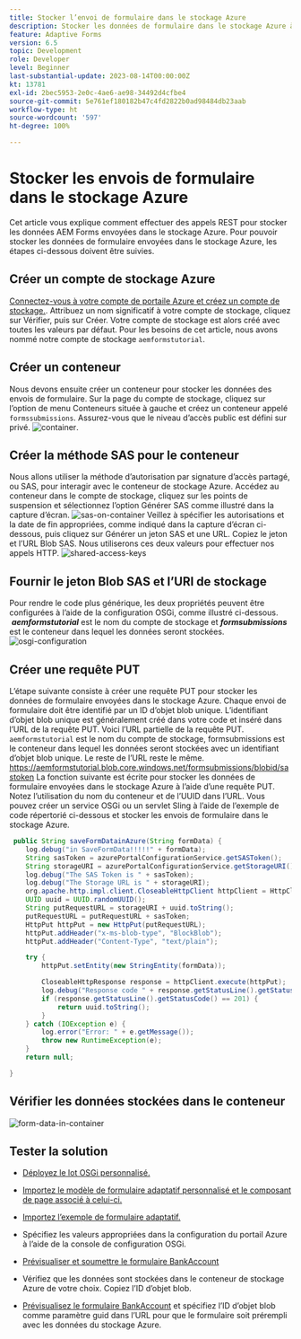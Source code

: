 ```yaml
---
title: Stocker l’envoi de formulaire dans le stockage Azure
description: Stocker les données de formulaire dans le stockage Azure à l’aide de l’API REST
feature: Adaptive Forms
version: 6.5
topic: Development
role: Developer
level: Beginner
last-substantial-update: 2023-08-14T00:00:00Z
kt: 13781
exl-id: 2bec5953-2e0c-4ae6-ae98-34492d4cfbe4
source-git-commit: 5e761ef180182b47c4fd2822b0ad98484db23aab
workflow-type: ht
source-wordcount: '597'
ht-degree: 100%

---
```


# Stocker les envois de formulaire dans le stockage Azure

Cet article vous explique comment effectuer des appels REST pour stocker les données AEM Forms envoyées dans le stockage Azure.
Pour pouvoir stocker les données de formulaire envoyées dans le stockage Azure, les étapes ci-dessous doivent être suivies.

## Créer un compte de stockage Azure

[Connectez-vous à votre compte de portaile Azure et créez un compte de stockage.](https://learn.microsoft.com/fr-fr/azure/storage/common/storage-account-create?tabs=azure-portal#create-a-storage-account-1). Attribuez un nom significatif à votre compte de stockage, cliquez sur Vérifier, puis sur Créer. Votre compte de stockage est alors créé avec toutes les valeurs par défaut. Pour les besoins de cet article, nous avons nommé notre compte de stockage `aemformstutorial`.


## Créer un conteneur

Nous devons ensuite créer un conteneur pour stocker les données des envois de formulaire.
Sur la page du compte de stockage, cliquez sur l’option de menu Conteneurs située à gauche et créez un conteneur appelé `formssubmissions`. Assurez-vous que le niveau d’accès public est défini sur privé.
![container](./assets/new-container.png).

## Créer la méthode SAS pour le conteneur

Nous allons utiliser la méthode d’autorisation par signature d’accès partagé, ou SAS, pour interagir avec le conteneur de stockage Azure.
Accédez au conteneur dans le compte de stockage, cliquez sur les points de suspension et sélectionnez l’option Générer SAS comme illustré dans la capture d’écran.
![sas-on-container](./assets/sas-on-container.png)
Veillez à spécifier les autorisations et la date de fin appropriées, comme indiqué dans la capture d’écran ci-dessous, puis cliquez sur Générer un jeton SAS et une URL. Copiez le jeton et l’URL Blob SAS. Nous utiliserons ces deux valeurs pour effectuer nos appels HTTP.
![shared-access-keys](./assets/shared-access-signature.png)


## Fournir le jeton Blob SAS et l’URI de stockage

Pour rendre le code plus générique, les deux propriétés peuvent être configurées à l’aide de la configuration OSGi, comme illustré ci-dessous.  _**aemformstutorial**_ est le nom du compte de stockage et _**formsubmissions**_ est le conteneur dans lequel les données seront stockées.
![osgi-configuration](./assets/azure-portal-osgi-configuration.png)


## Créer une requête PUT

L’étape suivante consiste à créer une requête PUT pour stocker les données de formulaire envoyées dans le stockage Azure. Chaque envoi de formulaire doit être identifié par un ID d’objet blob unique. L’identifiant d’objet blob unique est généralement créé dans votre code et inséré dans l’URL de la requête PUT.
Voici l’URL partielle de la requête PUT. `aemformstutorial` est le nom du compte de stockage, formsubmissions est le conteneur dans lequel les données seront stockées avec un identifiant d’objet blob unique. Le reste de l’URL reste le même.
https://aemformstutorial.blob.core.windows.net/formsubmissions/blobid/sastoken
La fonction suivante est écrite pour stocker les données de formulaire envoyées dans le stockage Azure à l’aide d’une requête PUT. Notez l’utilisation du nom du conteneur et de l’UUID dans l’URL. Vous pouvez créer un service OSGi ou un servlet Sling à l’aide de l’exemple de code répertorié ci-dessous et stocker les envois de formulaire dans le stockage Azure.

```java
 public String saveFormDatainAzure(String formData) {
    log.debug("in SaveFormData!!!!!" + formData);
    String sasToken = azurePortalConfigurationService.getSASToken();
    String storageURI = azurePortalConfigurationService.getStorageURI();
    log.debug("The SAS Token is " + sasToken);
    log.debug("The Storage URL is " + storageURI);
    org.apache.http.impl.client.CloseableHttpClient httpClient = HttpClientBuilder.create().build();
    UUID uuid = UUID.randomUUID();
    String putRequestURL = storageURI + uuid.toString();
    putRequestURL = putRequestURL + sasToken;
    HttpPut httpPut = new HttpPut(putRequestURL);
    httpPut.addHeader("x-ms-blob-type", "BlockBlob");
    httpPut.addHeader("Content-Type", "text/plain");

    try {
        httpPut.setEntity(new StringEntity(formData));

        CloseableHttpResponse response = httpClient.execute(httpPut);
        log.debug("Response code " + response.getStatusLine().getStatusCode());
        if (response.getStatusLine().getStatusCode() == 201) {
            return uuid.toString();
        }
    } catch (IOException e) {
        log.error("Error: " + e.getMessage());
        throw new RuntimeException(e);
    }
    return null;

}
```

## Vérifier les données stockées dans le conteneur

![form-data-in-container](./assets/form-data-in-container.png)

## Tester la solution

* [Déployez le lot OSGi personnalisé.](./assets/SaveAndFetchFromAzure.core-1.0.0-SNAPSHOT.jar)

* [Importez le modèle de formulaire adaptatif personnalisé et le composant de page associé à celui-ci.](./assets/store-and-fetch-from-azure.zip)

* [Importez l’exemple de formulaire adaptatif.](./assets/bank-account-sample-form.zip)

* Spécifiez les valeurs appropriées dans la configuration du portail Azure à l’aide de la console de configuration OSGi.
* [Prévisualiser et soumettre le formulaire BankAccount](http://localhost:4502/content/dam/formsanddocuments/azureportalstorage/bankaccount/jcr:content?wcmmode=disabled)

* Vérifiez que les données sont stockées dans le conteneur de stockage Azure de votre choix. Copiez l’ID d’objet blob.
* [Prévisualisez le formulaire BankAccount](http://localhost:4502/content/dam/formsanddocuments/azureportalstorage/bankaccount/jcr:content?wcmmode=disabled&amp;guid=dba8ac0b-8be6-41f2-9929-54f627a649f6) et spécifiez l’ID d’objet blob comme paramètre guid dans l’URL pour que le formulaire soit prérempli avec les données du stockage Azure.

